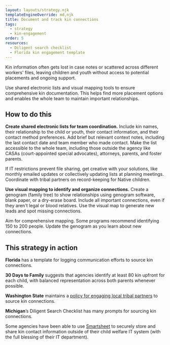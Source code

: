 ```yaml
---
layout: layouts/strategy.njk
templateEngineOverride: md,njk
title: Document and track kin connections
tags:
  - strategy
  - kin-engagement
order: 5
resources:
  - Diligent search checklist
  - Florida kin engagement template
---
```

Kin information often gets lost in case notes or scattered across different workers' files, leaving children and youth without access to potential placements and ongoing support.

Use shared electronic lists and visual mapping tools to ensure comprehensive kin documentation. This helps find more placement options and enables the whole team to maintain important relationships.

## How to do this

**Create shared electronic lists for team coordination.** Include kin names, their relationship to the child or youth, their contact information, and their contact method preferences. Add brief but relevant context notes, including the last contact date and team member who made contact. Make the list accessible to the whole team, including those outside the agency like CASAs (court-appointed special advocates), attorneys, parents, and foster parents. 

If IT restrictions prevent file sharing, get creative with your solutions, like monthly emailed updates or collectively updating lists at planning meetings. Coordinate with tribal partners on record-keeping for Native children.

**Use visual mapping to identify and organize connections.** Create a genogram (family tree) to show relationships using genogram software, blank paper, or a dry-erase board. Include all important connections, even if they aren't legal or blood relatives. Use the visual map to generate new leads and spot missing connections. 

Aim for comprehensive mapping. Some programs recommend identifying 150 to 200 people. Update the genogram as you learn about new connections.

## This strategy in action

**Florida** has a template for logging communication efforts to source kin connections.

**30 Days to Family** suggests that agencies identify at least 80 kin upfront for each child, with balanced representation across both parents whenever possible.

**Washington State** maintains a [policy for engaging local tribal partners](https://www.dcyf.wa.gov/tribal-relations/icw) to source kin connections.

**Michigan**’s Diligent Search Checklist has many prompts for sourcing kin connections.

Some agencies have been able to use [Smartsheet](https://www.smartsheet.com/solutions/federal-government) to securely store and share kin contact information outside of their child welfare IT system (with the full blessing of their IT department).[](https://www.smartsheet.com/solutions/federal-government)
